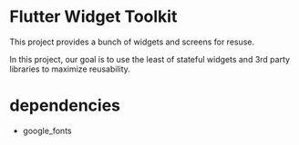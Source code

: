 # Flutter Widget Toolkit

This project provides a bunch of widgets and screens for resuse.

In this project, our goal is to use the least of stateful widgets and 3rd party libraries to maximize reusability.

# dependencies
* google_fonts
